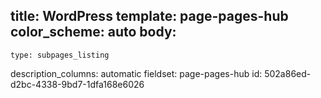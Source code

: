 title: WordPress
template: page-pages-hub
color_scheme: auto
body:
  -
    type: subpages_listing
description_columns: automatic
fieldset: page-pages-hub
id: 502a86ed-d2bc-4338-9bd7-1dfa168e6026
